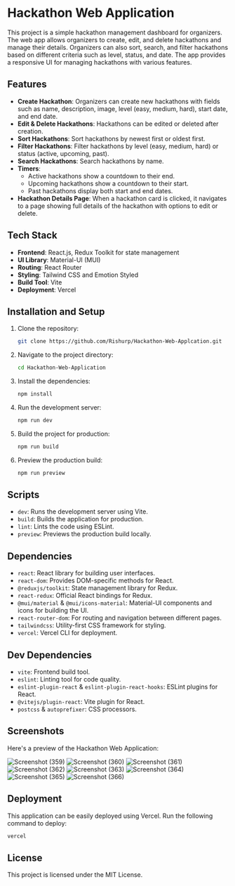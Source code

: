 

# Hackathon Web Application

This project is a simple hackathon management dashboard for organizers. The web app allows organizers to create, edit, and delete hackathons and manage their details. Organizers can also sort, search, and filter hackathons based on different criteria such as level, status, and date. The app provides a responsive UI for managing hackathons with various features.

## Features

- **Create Hackathon**: Organizers can create new hackathons with fields such as name, description, image, level (easy, medium, hard), start date, and end date.
- **Edit & Delete Hackathons**: Hackathons can be edited or deleted after creation.
- **Sort Hackathons**: Sort hackathons by newest first or oldest first.
- **Filter Hackathons**: Filter hackathons by level (easy, medium, hard) or status (active, upcoming, past).
- **Search Hackathons**: Search hackathons by name.
- **Timers**:
  - Active hackathons show a countdown to their end.
  - Upcoming hackathons show a countdown to their start.
  - Past hackathons display both start and end dates.
- **Hackathon Details Page**: When a hackathon card is clicked, it navigates to a page showing full details of the hackathon with options to edit or delete.

## Tech Stack

- **Frontend**: React.js, Redux Toolkit for state management
- **UI Library**: Material-UI (MUI)
- **Routing**: React Router
- **Styling**: Tailwind CSS and Emotion Styled
- **Build Tool**: Vite
- **Deployment**: Vercel

## Installation and Setup

1. Clone the repository:
   ```bash
   git clone https://github.com/Rishurp/Hackathon-Web-Applcation.git
   ```

2. Navigate to the project directory:
   ```bash
   cd Hackathon-Web-Application
   ```

3. Install the dependencies:
   ```bash
   npm install
   ```

4. Run the development server:
   ```bash
   npm run dev
   ```

5. Build the project for production:
   ```bash
   npm run build
   ```

6. Preview the production build:
   ```bash
   npm run preview
   ```

## Scripts

- `dev`: Runs the development server using Vite.
- `build`: Builds the application for production.
- `lint`: Lints the code using ESLint.
- `preview`: Previews the production build locally.

## Dependencies

- `react`: React library for building user interfaces.
- `react-dom`: Provides DOM-specific methods for React.
- `@reduxjs/toolkit`: State management library for Redux.
- `react-redux`: Official React bindings for Redux.
- `@mui/material` & `@mui/icons-material`: Material-UI components and icons for building the UI.
- `react-router-dom`: For routing and navigation between different pages.
- `tailwindcss`: Utility-first CSS framework for styling.
- `vercel`: Vercel CLI for deployment.

## Dev Dependencies

- `vite`: Frontend build tool.
- `eslint`: Linting tool for code quality.
- `eslint-plugin-react` & `eslint-plugin-react-hooks`: ESLint plugins for React.
- `@vitejs/plugin-react`: Vite plugin for React.
- `postcss` & `autoprefixer`: CSS processors.

## Screenshots

Here's a preview of the Hackathon Web Application:

![Screenshot (359)](https://github.com/user-attachments/assets/7ea06f16-2afb-4973-9c56-57a325ceda32)
![Screenshot (360)](https://github.com/user-attachments/assets/b90a5e21-66fd-4e3e-83be-d3c1a9e522f1)
![Screenshot (361)](https://github.com/user-attachments/assets/b4737ab9-f514-48fa-8892-8c6b80295c3b)
![Screenshot (362)](https://github.com/user-attachments/assets/f0cbc933-44da-41d2-a24c-740a469092d0)
![Screenshot (363)](https://github.com/user-attachments/assets/c852d7b5-3b73-4722-b583-2c4b2c0e2443)
![Screenshot (364)](https://github.com/user-attachments/assets/ec97a56b-58d9-4605-94a3-f5780718fda2)
![Screenshot (365)](https://github.com/user-attachments/assets/75f99cfe-3ab4-40d5-9739-ce96ababa036)
![Screenshot (366)](https://github.com/user-attachments/assets/0472d860-a8c0-461c-80a8-bba3cd86af0b)


## Deployment

This application can be easily deployed using Vercel. Run the following command to deploy:
```bash
vercel
```

## License

This project is licensed under the MIT License.
